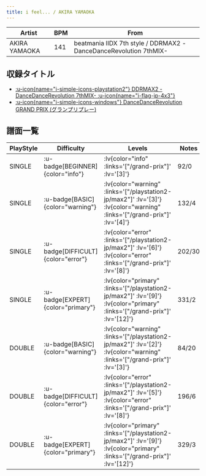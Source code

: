 ```yaml
---
title: i feel... / AKIRA YAMAOKA
---
```


|Artist|BPM|From|
|------|---|----|
|AKIRA YAMAOKA|141|beatmania IIDX 7th style / DDRMAX2 -DanceDanceRevolution 7thMIX-|

## 収録タイトル

- [ :u-icon{name="i-simple-icons-playstation2"} DDRMAX2 -DanceDanceRevolution 7thMIX- :u-icon{name="i-flag-jp-4x3"} ](/playstation2-jp/max2)
- [ :u-icon{name="i-simple-icons-windows"} DanceDanceRevolution GRAND PRIX (グランプリプレー)](/grand-prix)

## 譜面一覧

|PlayStyle|Difficulty|Levels|Notes|Movie|
|---------|----------|------|-----|-----|
|SINGLE| :u-badge[BEGINNER]{color="info"} | :lv{color="info" :links='["/grand-prix"]' :lv='[3]'} |92/0||
|SINGLE| :u-badge[BASIC]{color="warning"} | :lv{color="warning" :links='["/playstation2-jp/max2"]' :lv='[3]'}  :lv{color="warning" :links='["/grand-prix"]' :lv='[4]'} |132/4||
|SINGLE| :u-badge[DIFFICULT]{color="error"} | :lv{color="error" :links='["/playstation2-jp/max2"]' :lv='[6]'}  :lv{color="error" :links='["/grand-prix"]' :lv='[8]'} |202/30||
|SINGLE| :u-badge[EXPERT]{color="primary"} | :lv{color="primary" :links='["/playstation2-jp/max2"]' :lv='[9]'}  :lv{color="primary" :links='["/grand-prix"]' :lv='[12]'} |331/2||
|DOUBLE| :u-badge[BASIC]{color="warning"} | :lv{color="warning" :links='["/playstation2-jp/max2"]' :lv='[2]'}  :lv{color="warning" :links='["/grand-prix"]' :lv='[3]'} |84/20||
|DOUBLE| :u-badge[DIFFICULT]{color="error"} | :lv{color="error" :links='["/playstation2-jp/max2"]' :lv='[5]'}  :lv{color="error" :links='["/grand-prix"]' :lv='[8]'} |196/6||
|DOUBLE| :u-badge[EXPERT]{color="primary"} | :lv{color="primary" :links='["/playstation2-jp/max2"]' :lv='[9]'}  :lv{color="primary" :links='["/grand-prix"]' :lv='[12]'} |329/3||
